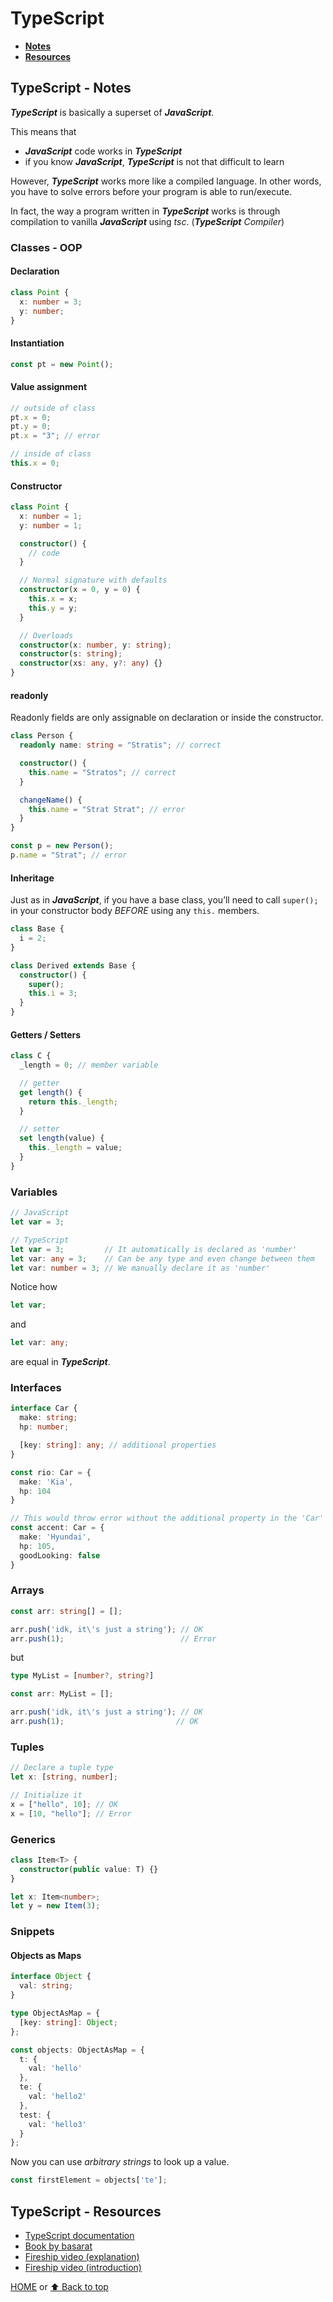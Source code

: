 # TypeScript

- [**Notes**](#typescript---notes)
- [**Resources**](#typescript---resources)

## TypeScript - Notes

***TypeScript*** is basically a superset of ***JavaScript***.

This means that

- ***JavaScript*** code works in ***TypeScript***
- if you know ***JavaScript***, ***TypeScript*** is not that difficult to learn

However, ***TypeScript*** works more like a compiled language. In other words, you have to solve errors before your program is able to run/execute.

In fact, the way a program written in ***TypeScript*** works is through compilation to vanilla ***JavaScript*** using *tsc*. (***TypeScript*** *Compiler*)

### Classes - OOP

#### Declaration

```typescript
class Point {
  x: number = 3;
  y: number;
}
```

#### Instantiation

```typescript
const pt = new Point();
```

#### Value assignment

```typescript
// outside of class
pt.x = 0;
pt.y = 0;
pt.x = "3"; // error

// inside of class
this.x = 0;
```

#### Constructor

```typescript
class Point {
  x: number = 1;
  y: number = 1;

  constructor() {
    // code
  }

  // Normal signature with defaults
  constructor(x = 0, y = 0) {
    this.x = x;
    this.y = y;
  }

  // Overloads
  constructor(x: number, y: string);
  constructor(s: string);
  constructor(xs: any, y?: any) {}
}
```

#### readonly

Readonly fields are only assignable on declaration or inside the constructor.

```typescript
class Person {
  readonly name: string = "Stratis"; // correct

  constructor() {
    this.name = "Stratos"; // correct
  }

  changeName() {
    this.name = "Strat Strat"; // error
  }
}

const p = new Person();
p.name = "Strat"; // error
```

#### Inheritage

Just as in ***JavaScript***, if you have a base class, you’ll need to call `super();` in your constructor body *BEFORE* using any `this.` members.

```typescript
class Base {
  i = 2;
}

class Derived extends Base {
  constructor() {
    super();
    this.i = 3;
  }
}
```

#### Getters / Setters

```typescript
class C {
  _length = 0; // member variable

  // getter
  get length() {
    return this._length;
  }

  // setter
  set length(value) {
    this._length = value;
  }
}
```

### Variables

```typescript
// JavaScript
let var = 3;

// TypeScript
let var = 3;         // It automatically is declared as 'number'
let var: any = 3;    // Can be any type and even change between them
let var: number = 3; // We manually declare it as 'number'
```

Notice how

```typescript
let var;
```

and

```typescript
let var: any;
```

are equal in ***TypeScript***.

### Interfaces

```typescript
interface Car {
  make: string;
  hp: number;

  [key: string]: any; // additional properties
}

const rio: Car = {
  make: 'Kia',
  hp: 104
}

// This would throw error without the additional property in the 'Car' interface
const accent: Car = {
  make: 'Hyundai',
  hp: 105,
  goodLooking: false
}
```

### Arrays

```typescript
const arr: string[] = [];

arr.push('idk, it\'s just a string'); // OK
arr.push(1);                          // Error
```

but

```typescript
type MyList = [number?, string?]

const arr: MyList = [];

arr.push('idk, it\'s just a string'); // OK
arr.push(1);                         // OK
```

### Tuples

```typescript
// Declare a tuple type
let x: [string, number];

// Initialize it
x = ["hello", 10]; // OK
x = [10, "hello"]; // Error
```

### Generics

```typescript
class Item<T> {
  constructor(public value: T) {}
}

let x: Item<number>;
let y = new Item(3);
```

### Snippets

#### Objects as Maps

```typescript
interface Object {
  val: string;
}

type ObjectAsMap = {
  [key: string]: Object;
};

const objects: ObjectAsMap = {
  t: {
    val: 'hello'
  },
  te: {
    val: 'hello2'
  },
  test: {
    val: 'hello3'
  }
};
```

Now you can use *arbitrary strings* to look up a value.

```typescript
const firstElement = objects['te'];
```

## TypeScript - Resources

- [TypeScript documentation](https://www.typescriptlang.org/docs/)
- [Book by basarat](https://basarat.gitbook.io/typescript/)
- [Fireship video (explanation)](https://youtu.be/zQnBQ4tB3ZA)
- [Fireship video (introduction)](https://youtu.be/ahCwqrYpIuM)

[HOME](https://github.com/Stratis-Dermanoutsos/Full-Stack-Notes#full-stack-notes) or [⬆ Back to top](#typescript)
